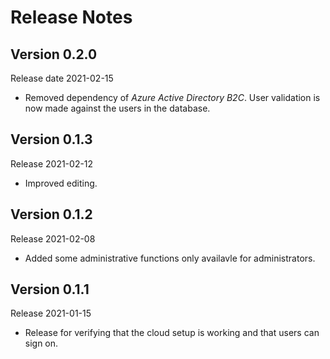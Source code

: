 # Release Notes

## Version 0.2.0
Release date 2021-02-15

- Removed dependency of *Azure Active Directory B2C*. 
User validation is now made against the users in the database.

## Version 0.1.3
Release 2021-02-12

- Improved editing.

## Version 0.1.2
Release 2021-02-08

- Added some administrative functions only availavle for administrators.

## Version 0.1.1
Release 2021-01-15

- Release for verifying that the cloud setup is working and that users can sign on.